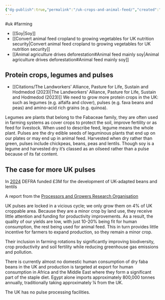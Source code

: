 ```yaml
---
{"dg-publish":true,"permalink":"/uk-crops-and-animal-feed/","created":"2024-12-06T20:30:36.387+00:00","updated":"2025-09-29T00:31:13.831+01:00"}
---
```


#uk #farming 

- [[Soy\|Soy]]
- [[Convert animal feed cropland to growing vegetables for UK nutrition security\|Convert animal feed cropland to growing vegetables for UK nutrition security]]
- [[Animal agriculture drives deforestation#Animal feed mainly soy\|Animal agriculture drives deforestation#Animal feed mainly soy]]
## Protein crops, legumes and pulses
- [[Citations/The Landworkers’ Alliance, Pasture for Life, Sustain and Hodmedod (2023)\|The Landworkers’ Alliance, Pasture for Life, Sustain and Hodmedod (2023)]]
We need to grow more protein crops in the UK: such as legumes (e.g. alfalfa and clover), pulses (e.g. fava beans and peas) and amino-acid rich grains (e.g. quinoa).

Legumes are plants that belong to the Fabaceae family, they are often used in farming systems as cover crops to protect the soil, improve fertility or as feed for livestock. When used to describe feed, legume means the whole plant. Pulses are the dry edible seeds of leguminous plants that end up on our plates or may end up in animal feed. Harvested when dry rather than green, pulses include chickpeas, beans, peas and lentils. Though
soy is a legume and harvested dry it’s classed as an oilseed rather than a pulse because of its fat content.

## The case for more UK pulses
In [2024](https://www.farminguk.com/news/researchers-win-3m-for-uk-grown-climate-resilient-legume-crops_65293.html) DEFRA funded £3M for the development of UK-adapted beans and lentils

A report from the [Processors and Growers Research Organisation](https://www.pgro.org/downloads/PGROBLUEPRINTFORPULSES.pdf) 

UK pulses are locked in a vicious cycle; we only grow them on 4% of UK croppable area. Because they are a minor crop by land use, they receive little attention and funding for productivity improvements. As a result, the quality of our yields are low, with just 10-20% being fit for human consumption, the rest being used for animal feed. This in turn provides little incentive for farmers to expand production, so they remain a minor crop.

Their inclusion in farming rotations by significantly improving biodiversity, crop productivity and soil fertility while reducing greenhouse gas emissions and pollution.

There is currently almost no domestic human consumption of dry faba beans in the UK and production is
targeted at export for human consumption in Africa and the Middle East where they form a significant part
of the staple diet. Egypt alone imports approximately 800,000 tonnes annually, traditionally taking
approximately ¼ from the UK. 

The UK has no pulse processing facilities.
